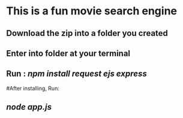 # This is a fun movie search engine
## Download the zip into a folder you created
## Enter into folder at your terminal
## Run  : *npm install request ejs express*
#After installing, Run:
## *node app.js*
